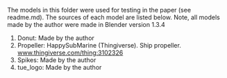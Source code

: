 The models in this folder were used for testing in the paper (see readme.md).
The sources of each model are listed below.
Note, all models made by the author were made in Blender version 1.3.4 

1. Donut: Made by the author
2. Propeller: HappySubMarine (Thingiverse). Ship propeller. www.thingiverse.com/thing:3102326
3. Spikes: Made by the author
4. tue_logo: Made by the author
